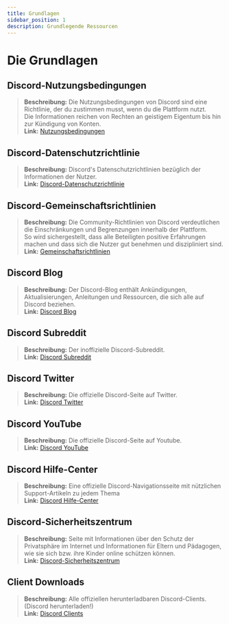 ```yaml
---
title: Grundlagen
sidebar_position: 1
description: Grundlegende Ressourcen
---
```


# Die Grundlagen

## Discord-Nutzungsbedingungen

> **Beschreibung:** Die Nutzungsbedingungen von Discord sind eine Richtlinie, der du zustimmen musst, wenn du die Plattform nutzt.   <br/>
Die Informationen reichen von Rechten an geistigem Eigentum bis hin zur Kündigung von Konten.   <br/>
**Link:** [Nutzungsbedingungen](https://dis.gd/terms)

## Discord-Datenschutzrichtlinie

> **Beschreibung:** Discord's Datenschutzrichtlinien bezüglich der Informationen der Nutzer.  <br/>
**Link:** [Discord-Datenschutzrichtlinie](https://discord.com/privacy)

## Discord-Gemeinschaftsrichtlinien

> **Beschreibung:** Die Community-Richtlinien von Discord verdeutlichen die Einschränkungen und Begrenzungen innerhalb der Plattform.   <br/>
So wird sichergestellt, dass alle Beteiligten positive Erfahrungen machen und dass sich die Nutzer gut benehmen und diszipliniert sind.   <br/>
**Link:** [Gemeinschaftsrichtlinien](https://dis.gd/guidelines)

## Discord Blog

> **Beschreibung:** Der Discord-Blog enthält Ankündigungen, Aktualisierungen, Anleitungen und Ressourcen, die sich alle auf Discord beziehen.   <br/>
**Link:** [Discord Blog](https://discord.com/blog)
 
## Discord Subreddit

> **Beschreibung:** Der inoffizielle Discord-Subreddit.   <br/>
**Link:** [Discord Subreddit](https://www.reddit.com/r/discordapp/)

## Discord Twitter

> **Beschreibung:** Die offizielle Discord-Seite auf Twitter.   <br/>
**Link:** [Discord Twitter](https://x.com/discord)

## Discord YouTube

> **Beschreibung:**  Die offizielle Discord-Seite auf Youtube.   <br/>
**Link:** [Discord YouTube](https://www.youtube.com/c/discord)

## Discord Hilfe-Center

> **Beschreibung:** Eine offizielle Discord-Navigationsseite mit nützlichen Support-Artikeln zu jedem Thema   <br/>
**Link:** [Discord Hilfe-Center](https://support.discord.com)

## Discord-Sicherheitszentrum

> **Beschreibung:** Seite mit Informationen über den Schutz der Privatsphäre im Internet und Informationen für Eltern und Pädagogen, wie sie sich bzw. ihre Kinder online schützen können.  <br/>
**Link:** [Discord-Sicherheitszentrum](https://discord.com/safety)

## Client Downloads

> **Beschreibung:** Alle offiziellen herunterladbaren Discord-Clients. (Discord herunterladen!)   <br/>
**Link:** [Discord Clients](https://discord.com/download)
